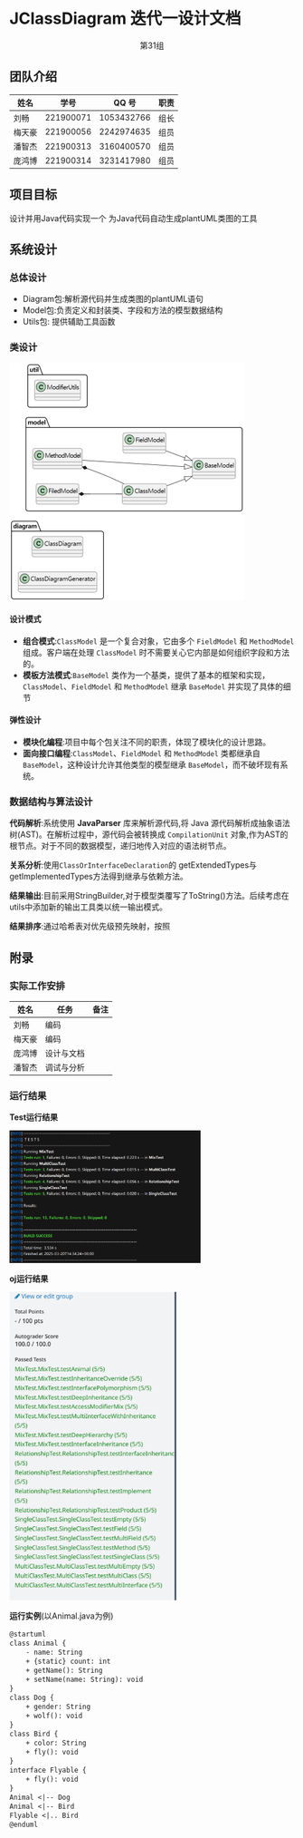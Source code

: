 # JClassDiagram 迭代一设计文档

<center>第31组</center>

## 团队介绍

| 姓名   | 学号      | QQ 号      | 职责 |
| ------ | --------- | ---------- | ---- |
| 刘畅   | 221900071 | 1053432766 | 组长 |
| 梅天豪 | 221900056 | 2242974635 | 组员 |
| 潘智杰 | 221900313 | 3160400570 | 组员 |
| 庞鸿博 | 221900314 | 3231417980 | 组员 |

## 项目目标

设计并用Java代码实现一个 为Java代码自动生成plantUML类图的工具

## 系统设计

### 总体设计

- Diagram包:解析源代码并生成类图的plantUML语句
- Model包:负责定义和封装类、字段和方法的模型数据结构
- Utils包: 提供辅助工具函数

### 类设计



<img src="./assets/image-20250320142523758.png" alt="image-20250320142523758" style="zoom:50%;" />

#### 设计模式

- **组合模式**:`ClassModel` 是一个复合对象，它由多个 `FieldModel` 和 `MethodModel` 组成。客户端在处理 `ClassModel` 时不需要关心它内部是如何组织字段和方法的。
- **模板方法模式**:`BaseModel` 类作为一个基类，提供了基本的框架和实现， `ClassModel`、`FieldModel` 和 `MethodModel` 继承 `BaseModel` 并实现了具体的细节

#### 弹性设计

- **模块化编程**:项目中每个包关注不同的职责，体现了模块化的设计思路。
- **面向接口编程**:`ClassModel`、`FieldModel` 和 `MethodModel` 类都继承自 `BaseModel`，这种设计允许其他类型的模型继承 `BaseModel`，而不破坏现有系统。



### 数据结构与算法设计

**代码解析**:系统使用 **JavaParser** 库来解析源代码,将 Java 源代码解析成抽象语法树(AST)。在解析过程中，源代码会被转换成 `CompilationUnit` 对象,作为AST的根节点。对于不同的数据模型，递归地传入对应的语法树节点。

**关系分析**:使用`ClassOrInterfaceDeclaration`的 getExtendedTypes与getImplementedTypes方法得到继承与依赖方法。

**结果输出**:目前采用StringBuilder,对于模型类覆写了ToString()方法。后续考虑在utils中添加新的输出工具类以统一输出模式。

**结果排序**:通过哈希表对优先级预先映射，按照

## 附录

### 实际工作安排

| 姓名   | 任务       | 备注 |
| ------ | ---------- | ---- |
| 刘畅   | 编码       |      |
| 梅天豪 | 编码       |      |
| 庞鸿博 | 设计与文档 |      |
| 潘智杰 | 调试与分析 |      |

### 运行结果

**Test运行结果**

<img src="./assets/image-20250320143440565.png" alt="image-20250320143440565" style="zoom: 33%;" />

**oj运行结果**

<img src="./assets/image-20250320144854010.png" alt="image-20250320144854010" style="zoom: 67%;" />

**运行实例**(以Animal.java为例)

```pseudocode
@startuml
class Animal {
    - name: String
    + {static} count: int
    + getName(): String
    + setName(name: String): void
}
class Dog {
    + gender: String
    + wolf(): void
}
class Bird {
    + color: String
    + fly(): void
}
interface Flyable {
    + fly(): void
}
Animal <|-- Dog
Animal <|-- Bird
Flyable <|.. Bird
@enduml
```

